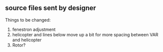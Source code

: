 ## source files sent by designer

Things to be changed:

1.  fenestron adjustment
2.  helicopter and lines below move up a bit for more spacing between VAR and helicopter
3.  Rotor?
